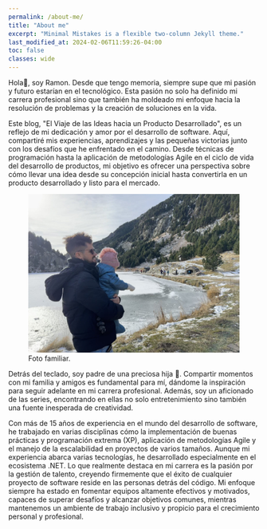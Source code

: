 ```yaml
---
permalink: /about-me/
title: "About me"
excerpt: "Minimal Mistakes is a flexible two-column Jekyll theme."
last_modified_at: 2024-02-06T11:59:26-04:00
toc: false
classes: wide
---
```

Hola🖖, soy Ramon. Desde que tengo memoria, siempre supe que mi pasión y futuro estarían en el tecnológico. Esta pasión no solo ha definido mi carrera profesional sino que también ha moldeado mi enfoque hacia la resolución de problemas y la creación de soluciones en la vida. 

Este blog, "El Viaje de las Ideas hacia un Producto Desarrollado", es un reflejo de mi dedicación y amor por el desarrollo de software. Aquí, compartiré mis experiencias, aprendizajes y las pequeñas victorias junto con los desafíos que he enfrentado en el camino. Desde técnicas de programación hasta la aplicación de metodologías Agile en el ciclo de vida del desarrollo de productos, mi objetivo es ofrecer una perspectiva sobre cómo llevar una idea desde su concepción inicial hasta convertirla en un producto desarrollado y listo para el mercado.

<figure>
	<a href="/assets/images/shared/me/aboutme.jpg"><img src="/assets/images/shared/me/aboutme.jpg"></a>
	<figcaption>Foto familiar.</figcaption>
</figure>

Detrás del teclado, soy padre de una preciosa hija 🦄. Compartir momentos con mi familia y amigos es fundamental para mí, dándome la inspiración para seguir adelante en mi carrera profesional. Además, soy un aficionado de las series, encontrando en ellas no solo entretenimiento sino también una fuente inesperada de creatividad.

Con más de 15 años de experiencia en el mundo del desarrollo de software, he trabajado en varias disciplinas cómo la implementación de buenas prácticas y programación extrema (XP), aplicación de metodologías Agile y el manejo de la escalabilidad en proyectos de varios tamaños. Aunque mi experiencia abarca varias tecnologías, he desarrollado especialmente en el ecosistema .NET. Lo que realmente destaca en mi carrera es la pasión por la gestión de talento, creyendo firmemente que el éxito de cualquier proyecto de software reside en las personas detrás del código. Mi enfoque siempre ha estado en fomentar equipos altamente efectivos y motivados, capaces de superar desafíos y alcanzar objetivos comunes, mientras mantenemos un ambiente de trabajo inclusivo y propicio para el crecimiento personal y profesional.

